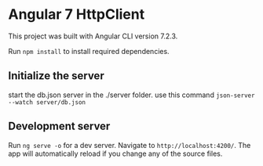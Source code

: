 # Angular 7 HttpClient

This project was built with Angular CLI version 7.2.3.

Run `npm install` to install required dependencies.

## Initialize the server

start the db.json server in the ./server folder. use this command `json-server --watch server/db.json`

## Development server

Run `ng serve -o` for a dev server. Navigate to `http://localhost:4200/`. The app will automatically reload if you change any of the source files.

